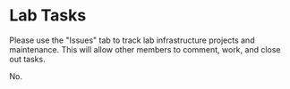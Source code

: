 # Lab Tasks

Please use the "Issues" tab to track lab infrastructure projects and maintenance. This will allow other members to comment, work, and close out tasks.

No.

